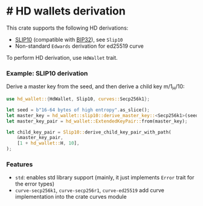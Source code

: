 # # HD wallets derivation

This crate supports the following HD derivations:
* [SLIP10][slip10-spec] (compatible with [BIP32][bip32-spec]), see `Slip10`
* Non-standard `Edwards` derivation for ed25519 curve

To perform HD derivation, use `HdWallet` trait.

### Example: SLIP10 derivation

Derive a master key from the seed, and then derive a child key m/1<sub>H</sub>/10:
```rust
use hd_wallet::{HdWallet, Slip10, curves::Secp256k1};

let seed = b"16-64 bytes of high entropy".as_slice();
let master_key = hd_wallet::slip10::derive_master_key::<Secp256k1>(seed)?;
let master_key_pair = hd_wallet::ExtendedKeyPair::from(master_key);

let child_key_pair = Slip10::derive_child_key_pair_with_path(
    &master_key_pair,
    [1 + hd_wallet::H, 10],
);
```

### Features
* `std`: enables std library support (mainly, it just implements `Error`
  trait for the error types)
* `curve-secp256k1`, `curve-secp256r1`, `curve-ed25519` add curve implementation into the crate
  curves module

[slip10-spec]: https://github.com/satoshilabs/slips/blob/master/slip-0010.md
[bip32-spec]: https://github.com/bitcoin/bips/blob/master/bip-0032.mediawiki
